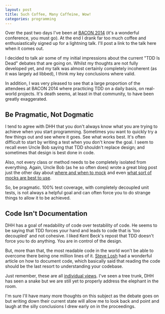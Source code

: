 ```yaml
---
layout: post
title: Such Coffee, Many Caffeine, Wow!
categories: programming
---
```

Over the past two days I've been at [BACON 2014](http://devslovebacon.com) (it's a wonderful conference, you must go).  At the end I drank far too much coffee and enthusiastically signed up for a lightning talk.  I'll post a link to the talk here when it comes out.

I decided to talk air some of my initial impressions about the current "TDD Is Dead" debates that are going on.  Whilst my thoughts are not fully developed yet, and my talk was almost certainly completely incoherent (as it was largely ad libbed), I think my key conclusions where valid.

In addition, I was very pleased to see that a large proportion of the attendees at BACON 2014 where practicing TDD on a daily basis, on real-world projects.  It's death seems, at least in that community, to have been greatly exaggerated.

## Be Pragmatic, Not Dogmatic

I tend to agree with DHH that you don't always know what you are trying to achieve when you start programming.  Sometimes you want to quickly try a few things out and see where it goes.  See what works best.  It's often difficult to start by writing a test when you don't know the goal.  I seem to recall even Uncle Bob saying that TDD shouldn't replace design; and sometimes that design is best done in code.

Also, not every class or method needs to be completely isolated from everything.  Again, Uncle Bob (as he so often does) wrote a great blog post just the other day about [where and when to mock](http://blog.8thlight.com/uncle-bob/2014/05/10/WhenToMock.html) and even [what sort of mocks are best to use](http://blog.8thlight.com/uncle-bob/2014/05/14/TheLittleMocker.html).

So, be pragmatic.  100% test coverage, with completely decoupled unit tests, is not always a helpful goal and can often force you to do strange things to allow it to be achieved.

## Code Isn't Documentation

DHH has a goal of readability of code over testability of code.  He seems to be saying that TDD forces your hand and leads to code that is 'too decoupled' and not cohesive.  I liked Kent Beck's repost that TDD doesn't force you to do anything.  You are in control of the design.

But, more than that, the most readable code in the world won't be able to overcome there being one million lines of it.  [Steve Losh](http://stevelosh.com/blog/2013/09/teach-dont-tell/) had a wonderful article on how to document code, which basically said that reading the code should be the last resort to understanding your codebase.

Just remember, these are all [individual views](http://codon.com/the-dhh-problem).  I've seen a tree trunk, DHH has seen a snake but we are still yet to properly address the elephant in the room.

I'm sure I'll have many more thoughts on this subject as the debate goes on but writing down their current state will allow me to look back and point and laugh at the silly conclusions I drew early on in the proceedings.


